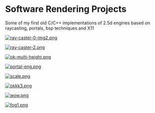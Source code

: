 # Software Rendering Projects
Some of my first old C/C++ implementations of 2.5d engines based on raycasting, portals, bsp techniques and X11

[![ray-caster-0-img2.png](https://i.postimg.cc/wx5jrFzc/ray-caster-0-img2.png)](https://postimg.cc/pyTvhfpp)

[![ray-caster-2.png](https://i.postimg.cc/6Q1vycqG/ray-caster-2.png)](https://postimg.cc/t1WTchhX)

[![ok-multi-height.png](https://i.postimg.cc/SNNY7H9z/ok-multi-height.png)](https://postimg.cc/CdXKwPmF)

[![portal-eng.png](https://i.postimg.cc/Hky4GfkP/portal-eng.png)](https://postimg.cc/87TrMXWh)

[![scale.png](https://i.postimg.cc/fTwRQXT4/scale.png)](https://postimg.cc/9znhGD71)

[![okkk3.png](https://i.postimg.cc/tChW2FSL/okkk3.png)](https://postimg.cc/Ln8JsgMT)

[![wow.png](https://i.postimg.cc/LXKZtXkH/wow.png)](https://postimg.cc/67c3wB1S)

[![fog1.png](https://i.postimg.cc/mgLzjJFH/fog1.png)](https://postimg.cc/YhPCqXRr)
